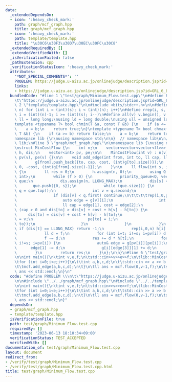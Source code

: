 ```yaml
---
data:
  _extendedDependsOn:
  - icon: ':heavy_check_mark:'
    path: graph/mcf_graph.hpp
    title: graph/mcf_graph.hpp
  - icon: ':heavy_check_mark:'
    path: template/template.hpp
    title: "\u30C6\u30F3\u30D7\u30EC\u30FC\u30C8"
  _extendedRequiredBy: []
  _extendedVerifiedWith: []
  _isVerificationFailed: false
  _pathExtension: cpp
  _verificationStatusIcon: ':heavy_check_mark:'
  attributes:
    '*NOT_SPECIAL_COMMENTS*': ''
    PROBLEM: https://judge.u-aizu.ac.jp/onlinejudge/description.jsp?id=GRL_6_B
    links:
    - https://judge.u-aizu.ac.jp/onlinejudge/description.jsp?id=GRL_6_B
  bundledCode: "#line 1 \"test/graph/Minimum_Flow.test.cpp\"\n#define PROBLEM \\\n\
    \t\"https://judge.u-aizu.ac.jp/onlinejudge/description.jsp?id=GRL_6_B\"\n\n#line\
    \ 2 \"template/template.hpp\"\n\n#include <bits/stdc++.h>\n\n#define rep(i, s,\
    \ n) for (int i = (int)(s); i < (int)(n); i++)\n#define rrep(i, s, n) for (int\
    \ i = (int)(n)-1; i >= (int)(s); i--)\n#define all(v) v.begin(), v.end()\n\nusing\
    \ ll = long long;\nusing ld = long double;\nusing ull = unsigned long long;\n\n\
    template <typename T> bool chmin(T &a, const T &b) {\n    if (a <= b) return false;\n\
    \    a = b;\n    return true;\n}\ntemplate <typename T> bool chmax(T &a, const\
    \ T &b) {\n    if (a >= b) return false;\n    a = b;\n    return true;\n}\n\n\
    namespace lib {\n\nusing namespace std;\n\n}  // namespace lib\n\n// using namespace\
    \ lib;\n#line 3 \"graph/mcf_graph.hpp\"\n\nnamespace lib {\nusing namespace std;\n\
    \nstruct MinCostFlow {\n    int n;\n    vector<vector<vector<ll>>> g;\n    vector<ll>\
    \ h, dis;\n    vector<int> pv, pe;\n\n    MinCostFlow(int v) : n(v), g(v), dis(v),\
    \ pv(v), pe(v) {}\n\n    void add_edge(int from, int to, ll cap, ll cost) {\n\
    \        g[from].push_back({to, cap, cost, (int)g[to].size()});\n        g[to].push_back({from,\
    \ 0, -cost, (int)g[from].size()-1});\n    }\n\n    ll flow(int s, int t, ll f)\
    \ {\n        ll res = 0;\n        h.assign(n, 0);\n        using Q = pair<ll,\
    \ int>;\n        while (f > 0) {\n            priority_queue<Q, vector<Q>, greater<Q>>\
    \ que;\n            dis.assign(n, LLONG_MAX);\n            dis[s] = 0;\n     \
    \       que.push({0, s});\n            while (que.size()) {\n                Q\
    \ q = que.top();\n                int v = q.second;\n                que.pop();\n\
    \                if (dis[v] < q.first) continue;\n\t\t\t\trep(i,0,g[v].size()){\n\
    \                    auto edge = g[v][i];\n                    int to = edge[0];\n\
    \                    ll cap = edge[1], cost = edge[2];\n                    if\
    \ (cap > 0 and dis[to] > dis[v] + cost + h[v] - h[to]) {\n                   \
    \     dis[to] = dis[v] + cost + h[v] - h[to];\n                        pv[to]\
    \ = v;\n                        pe[to] = i;\n                        que.push({dis[to],\
    \ to});\n                    }\n                }\n            }\n           \
    \ if (dis[t] == LLONG_MAX) return -1;\n            rep(i,0,n) h[i] += dis[i];\n\
    \            ll d = f;\n            for (int i=t; i!=s; i=pv[i]) d = min(d, g[pv[i]][pe[i]][1]);\n\
    \            f -= d;\n            res += d * h[t];\n            for (int i=t;\
    \ i!=s; i=pv[i]) {\n                auto& edge = g[pv[i]][pe[i]];\n          \
    \      edge[1] -= d;\n                g[i][edge[3]][1] += d;\n            }\n\
    \        }\n        return res;\n    }\n};\n\n}\n#line 6 \"test/graph/Minimum_Flow.test.cpp\"\
    \n\nint main(){\n\tint v,e,f;\n\tstd::cin>>v>>e>>f;\n\tlib::MinCostFlow mcf(v);\n\
    \tfor (int i=0;i<e;i++){\n\t\tint a,b,c,d;\n\t\tstd::cin >> a >> b >> c >> d;\n\
    \t\tmcf.add_edge(a,b,c,d);\n\t}\n\tll ans = mcf.flow(0,v-1,f);\n\tstd::cout <<\
    \ ans << std::endl;\n}\n"
  code: "#define PROBLEM \\\n\t\"https://judge.u-aizu.ac.jp/onlinejudge/description.jsp?id=GRL_6_B\"\
    \n\n#include \"../../graph/mcf_graph.hpp\"\n#include \"../../template/template.hpp\"\
    \n\nint main(){\n\tint v,e,f;\n\tstd::cin>>v>>e>>f;\n\tlib::MinCostFlow mcf(v);\n\
    \tfor (int i=0;i<e;i++){\n\t\tint a,b,c,d;\n\t\tstd::cin >> a >> b >> c >> d;\n\
    \t\tmcf.add_edge(a,b,c,d);\n\t}\n\tll ans = mcf.flow(0,v-1,f);\n\tstd::cout <<\
    \ ans << std::endl;\n}"
  dependsOn:
  - graph/mcf_graph.hpp
  - template/template.hpp
  isVerificationFile: true
  path: test/graph/Minimum_Flow.test.cpp
  requiredBy: []
  timestamp: '2023-06-13 18:10:34+09:00'
  verificationStatus: TEST_ACCEPTED
  verifiedWith: []
documentation_of: test/graph/Minimum_Flow.test.cpp
layout: document
redirect_from:
- /verify/test/graph/Minimum_Flow.test.cpp
- /verify/test/graph/Minimum_Flow.test.cpp.html
title: test/graph/Minimum_Flow.test.cpp
---
```

